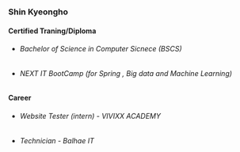 ### Shin Kyeongho

#### Certified Traning/Diploma
- ###### Bachelor of Science in Computer Sicnece (BSCS)
- ###### NEXT IT BootCamp (for Spring , Big data and Machine Learning)

#### Career
- ###### Website Tester (intern) - VIVIXX ACADEMY
- ###### Technician - Balhae IT

<!--
**SHINKHO/SHINKHO** is a ✨ _special_ ✨ repository because its `README.md` (this file) appears on your GitHub profile.

Here are some ideas to get you started:

- 🔭 I’m currently working on ...
- 🌱 I’m currently learning ...
- 👯 I’m looking to collaborate on ...
- 🤔 I’m looking for help with ...
- 💬 Ask me about ...
- 📫 How to reach me: ...
- 😄 Pronouns: ...
- ⚡ Fun fact: ...
-->
